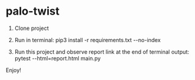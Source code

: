 # palo-twist

1. Clone project

2. Run in terminal: 
pip3 install -r requirements.txt --no-index

3. Run this project and observe report link at the end of terminal output:
pytest --html=report.html main.py

Enjoy!
